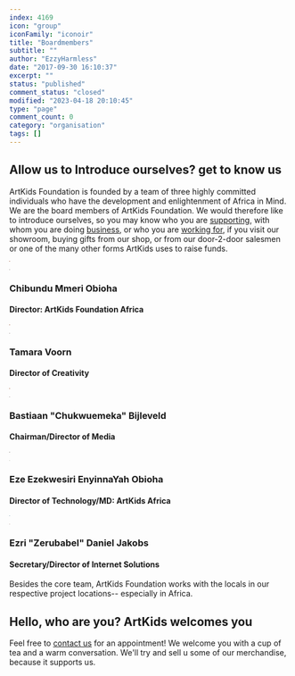 ```yaml
---
index: 4169
icon: "group"
iconFamily: "iconoir"
title: "Boardmembers"
subtitle: ""
author: "EzzyHarmless"
date: "2017-09-30 16:10:37"
excerpt: ""
status: "published"
comment_status: "closed"
modified: "2023-04-18 20:10:45"
type: "page"
comment_count: 0
category: "organisation"
tags: []
---
```


## Allow us to Introduce ourselves? get to know us

ArtKids Foundation is founded by a team of three highly committed individuals who have the development and enlightenment of Africa in Mind. We are the board members of ArtKids Foundation. We would therefore like to introduce ourselves, so you may know who you are [supporting](/donations/), with whom you are doing [business](/contact-us), or who you are [working for](/job-offerings/), if you visit our showroom, buying gifts from our shop, or from our door-2-door salesmen or one of the many other forms ArtKids uses to raise funds.

![](data:image/gif;base64,R0lGODlhAQABAIABAIEtBgAAACwAAAAAAQABAAACAkQBADs=)

![](data:image/gif;base64,R0lGODlhAQABAIABAIF5eQAAACwAAAAAAQABAAACAkQBADs=)

### Chibundu Mmeri Obioha
#### Director: ArtKids Foundation Africa

![](data:image/gif;base64,R0lGODlhAQABAIABAIEtBgAAACwAAAAAAQABAAACAkQBADs=)

![](data:image/gif;base64,R0lGODlhAQABAIABAIF5eQAAACwAAAAAAQABAAACAkQBADs=)

### Tamara Voorn
#### Director of Creativity

![](data:image/gif;base64,R0lGODlhAQABAIABAIEtBgAAACwAAAAAAQABAAACAkQBADs=)

![](data:image/gif;base64,R0lGODlhAQABAIABAIF5eQAAACwAAAAAAQABAAACAkQBADs=)

### Bastiaan "Chukwuemeka" Bijleveld
#### Chairman/Director of Media

[](https://www.facebook.com/Basbijleveld)[](https://nl.linkedin.com/in/basbijleveld)[](https://www.youtube.com/channel/UC6Kzb3a2xKltZCHdYtHsvcQ)

[![](data:image/gif;base64,R0lGODlhAQABAIABAGNcVwAAACwAAAAAAQABAAACAkQBADs=)](https://www.artkidsfoundation.org/app/uploads/2017/12/Biblequotes-Facebook-Shared-Image-Rastered-3.jpg)

![](data:image/gif;base64,R0lGODlhAQABAIABALS6qQAAACwAAAAAAQABAAACAkQBADs=)

### Eze Ezekwesiri EnyinnaYah Obioha
#### Director of Technology/MD: ArtKids Africa

[](https://www.facebook.com/profile.php?id=100015798102483)[](https://www.linkedin.com/pub/engr-obioha-ezekwesiri-ict/2b/ab6/421)[](https://twitter.com/ObiohaEzekwesir)

![](data:image/gif;base64,R0lGODlhAQABAIABAHeaqAAAACwAAAAAAQABAAACAkQBADs=)

![](data:image/gif;base64,R0lGODlhAQABAIABAKmWjQAAACwAAAAAAQABAAACAkQBADs=)

### Ezri "Zerubabel" Daniel Jakobs
#### Secretary/Director of Internet Solutions

[](https://www.facebook.com/ezriharmusial)[](https://nl.linkedin.com/in/ezri-harmusial-b37bb028)[](https://twitter.com/ezriharmusial)

Besides the core team, ArtKids Foundation works with the locals in our respective project locations-- especially in Africa.

## Hello, who are you? ArtKids welcomes you

Feel free to [contact us](/contact-us) for an appointment! We welcome you with a cup of tea and a warm conversation. We'll try and sell u some of our merchandise, because it supports us.